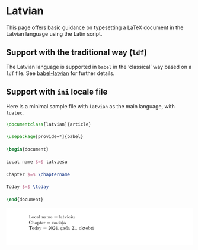 # Latvian

This page offers basic guidance on typesetting a LaTeX document in the
Latvian language using the Latin script.

## Support with the traditional way (`ldf`)

The Latvian language is supported in `babel` in the ‘classical’ way
based on a `ldf` file. See [babel-latvian](https://ctan.org/pkg/babel-latvian)
for further details.

## Support with `ini` locale file

Here is a minimal sample file with `latvian` as the main language, with `luatex`.

```tex
\documentclass[latvian]{article}

\usepackage[provide=*]{babel}

\begin{document}

Local name $=$ latviešu

Chapter $=$ \chaptername

Today $=$ \today

\end{document}
```

![](../media/locale-latvian.png)